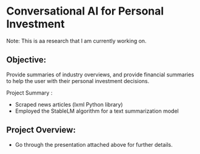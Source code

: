 # Conversational AI for Personal Investment

Note: This is aa research that I am currently working on.

## Objective:
Provide summaries of industry overviews, and provide financial summaries to help the user with their personal investment decisions.

Project Summary :
- Scraped news articles (lxml Python library) 
- Employed the StableLM algorithm for a text summarization model


## Project Overview:
- Go through the presentation attached above for further details.
